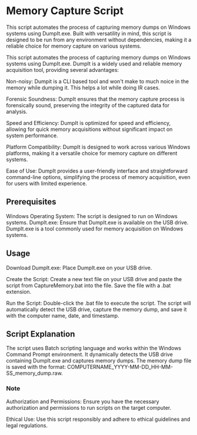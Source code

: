# Memory Capture Script
This script automates the process of capturing memory dumps on Windows systems using DumpIt.exe. Built with versatility in mind, this script is designed to be run from any environment without dependencies, making it a reliable choice for memory capture on various systems.

This script automates the process of capturing memory dumps on Windows systems using DumpIt.exe. DumpIt is a widely used and reliable memory acquisition tool, providing several advantages:

Non-noisy: Dumpit is a CLI based tool and won't make to much noice in the memory while dumping it. This helps a lot while doing IR cases.

Forensic Soundness: DumpIt ensures that the memory capture process is forensically sound, preserving the integrity of the captured data for analysis.

Speed and Efficiency: DumpIt is optimized for speed and efficiency, allowing for quick memory acquisitions without significant impact on system performance.

Platform Compatibility: DumpIt is designed to work across various Windows platforms, making it a versatile choice for memory capture on different systems.

Ease of Use: DumpIt provides a user-friendly interface and straightforward command-line options, simplifying the process of memory acquisition, even for users with limited experience.

## Prerequisites
Windows Operating System: The script is designed to run on Windows systems.
DumpIt.exe: Ensure that DumpIt.exe is available on the USB drive. DumpIt.exe is a tool commonly used for memory acquisition on Windows systems.

## Usage
Download DumpIt.exe: Place DumpIt.exe on your USB drive.

Create the Script: Create a new text file on your USB drive and paste the script from CaptureMemory.bat into the file. Save the file with a .bat extension.

Run the Script: Double-click the .bat file to execute the script. The script will automatically detect the USB drive, capture the memory dump, and save it with the computer name, date, and timestamp.

## Script Explanation
The script uses Batch scripting language and works within the Windows Command Prompt environment.
It dynamically detects the USB drive containing DumpIt.exe and captures memory dumps.
The memory dump file is saved with the format: COMPUTERNAME_YYYY-MM-DD_HH-MM-SS_memory_dump.raw.


### Note
Authorization and Permissions: Ensure you have the necessary authorization and permissions to run scripts on the target computer.

Ethical Use: Use this script responsibly and adhere to ethical guidelines and legal regulations.
